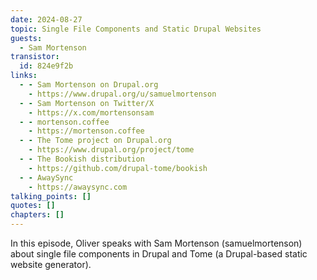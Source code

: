 ```yaml
---
date: 2024-08-27
topic: Single File Components and Static Drupal Websites
guests:
  - Sam Mortenson
transistor:
  id: 824e9f2b
links:
  - - Sam Mortenson on Drupal.org
    - https://www.drupal.org/u/samuelmortenson
  - - Sam Mortenson on Twitter/X
    - https://x.com/mortensonsam
  - - mortenson.coffee
    - https://mortenson.coffee
  - - The Tome project on Drupal.org
    - https://www.drupal.org/project/tome
  - - The Bookish distribution
    - https://github.com/drupal-tome/bookish
  - - AwaySync
    - https://awaysync.com
talking_points: []
quotes: []
chapters: []
---
```


In this episode, Oliver speaks with Sam Mortenson (samuelmortenson) about single file components in Drupal and Tome (a Drupal-based static website generator).
